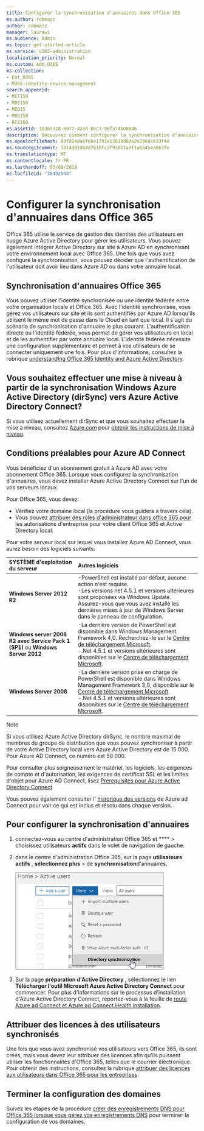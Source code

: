 ```yaml
---
title: Configurer la synchronisation d'annuaires dans Office 365
ms.author: robmazz
author: robmazz
manager: laurawi
ms.audience: Admin
ms.topic: get-started-article
ms.service: o365-administration
localization_priority: Normal
ms.custom: Adm_O365
ms.collection:
- Ent_O365
- M365-identity-device-management
search.appverid:
- MET150
- MOE150
- MED15
- MBS150
- BCS160
ms.assetid: 1b3b5318-6977-42ed-b5c7-96fa74b08846
description: Découvrez comment configurer la synchronisation d'annuaires entre Office 365 et votre annuaire Active Directory local.
ms.openlocfilehash: 03f824da6feb41791e12818d8da2e298dc633f4e
ms.sourcegitcommit: 7814d01db4d7618fc2f9381faef1a6a45ea063fe
ms.translationtype: MT
ms.contentlocale: fr-FR
ms.lasthandoff: 03/08/2019
ms.locfileid: "30492944"
---
```

# <a name="set-up-directory-synchronization-for-office-365"></a>Configurer la synchronisation d'annuaires dans Office 365

Office 365 utilise le service de gestion des identités des utilisateurs en nuage Azure Active Directory pour gérer les utilisateurs. Vous pouvez également intégrer Active Directory sur site à Azure AD en synchronisant votre environnement local avec Office 365. Une fois que vous avez configuré la synchronisation, vous pouvez décider que l'authentification de l'utilisateur doit avoir lieu dans Azure AD ou dans votre annuaire local.
  
## <a name="office-365-directory-synchronization"></a>Synchronisation d'annuaires Office 365

Vous pouvez utiliser l'identité synchronisée ou une identité fédérée entre votre organisation locale et Office 365. Avec l'identité synchronisée, vous gérez vos utilisateurs sur site et ils sont authentifiés par Azure AD lorsqu'ils utilisent le même mot de passe dans le Cloud en tant que local. Il s'agit du scénario de synchronisation d'annuaire le plus courant. L'authentification directe ou l'identité fédérée, vous permet de gérer vos utilisateurs en local et de les authentifier par votre annuaire local. L'identité fédérée nécessite une configuration supplémentaire et permet à vos utilisateurs de se connecter uniquement une fois. Pour plus d'informations, consultez la rubrique [understandIng Office 365 Identity and Azure Active Directory](about-office-365-identity.md).
  
## <a name="want-to-upgrade-from-windows-azure-active-directory-sync-dirsync-to-azure-active-directory-connect"></a>Vous souhaitez effectuer une mise à niveau à partir de la synchronisation Windows Azure Active Directory (dirSync) vers Azure Active Directory Connect?

Si vous utilisez actuellement dirSync et que vous souhaitez effectuer la mise à niveau, consultez [Azure.com](https://azure.com) pour [obtenir les instructions de mise à niveau](https://go.microsoft.com/fwlink/p/?LinkId=733240).
  
## <a name="prerequisites-for-azure-ad-connect"></a>Conditions préalables pour Azure AD Connect

Vous bénéficiez d'un abonnement gratuit à Azure AD avec votre abonnement Office 365. Lorsque vous configurez la synchronisation d'annuaires, vous devez installer Azure Active Directory Connect sur l'un de vos serveurs locaux.
  
Pour Office 365, vous devez:
  
- Vérifiez votre domaine local (la procédure vous guidera à travers cela).
- Vous pouvez [attribuer des rôles d'administrateur dans office 365 pour](https://support.office.com/article/EAC4D046-1AFD-4F1A-85FC-8219C79E1504) les autorisations d'entreprise pour votre client Office 365 et Active Directory local.

Pour votre serveur local sur lequel vous installez Azure AD Connect, vous aurez besoin des logiciels suivants:
  
|**SYSTÈME d'exploitation du serveur**|**Autres logiciels**|
|:-----|:-----|
|**Windows Server 2012 R2** | -PowerShell est installé par défaut, aucune action n'est requise.  <br> -Les versions net 4.5.1 et versions ultérieures sont proposées via Windows Update. Assurez-vous que vous avez installé les dernières mises à jour de Windows Server dans le panneau de configuration. |
|**Windows server 2008 R2 avec Service Pack 1 (SP1)** ou **Windows Server 2012** | -La dernière version de PowerShell est disponible dans Windows Management Framework 4,0. Recherchez-le sur le [Centre de téléchargement Microsoft](https://go.microsoft.com/fwlink/p/?LinkId=717996).  <br> -.Net 4.5.1 et versions ultérieures sont disponibles sur le [Centre de téléchargement Microsoft](https://go.microsoft.com/fwlink/p/?LinkId=717996). |
|**Windows Server 2008** | -La dernière version prise en charge de PowerShell est disponible dans Windows Management Framework 3,0, disponible sur le [Centre de téléchargement Microsoft](https://go.microsoft.com/fwlink/p/?LinkId=717996).  <br> -.Net 4.5.1 et versions ultérieures sont disponibles sur le [Centre de téléchargement Microsoft](https://go.microsoft.com/fwlink/p/?LinkId=717996). |

> [!NOTE]
> Si vous utilisez Azure Active Directory dirSync, le nombre maximal de membres du groupe de distribution que vous pouvez synchroniser à partir de votre Active Directory local vers Azure Active Directory est de 15 000. Pour Azure AD Connect, ce numéro est 50 000. 
  
Pour consulter plus soigneusement le matériel, les logiciels, les exigences de compte et d'autorisation, les exigences de certificat SSL et les limites d'objet pour Azure AD Connect, lisez [Prerequisites pour Azure Active Directory Connect](https://docs.microsoft.com/azure/active-directory/hybrid/how-to-connect-install-prerequisites).
  
Vous pouvez également consulter l' [historique des versions](https://docs.microsoft.com/azure/active-directory/hybrid/reference-connect-version-history) de Azure ad Connect pour voir ce qui est inclus et résolu dans chaque version.

## <a name="to-set-up-directory-synchronization"></a>Pour configurer la synchronisation d'annuaires

1. connectez-vous au centre d'administration Office 365 et **** \> choisissez utilisateurs **actifs** dans le volet de navigation de gauche.
2. dans le centre d'administration Office 365, sur la page **utilisateurs actifs** , **sélectionnez plus** \> de **synchronisation**d'annuaires.

    ![Dans le menu autres, sélectionnez synchronisation d'annuaires.](media/dc6669e5-c01b-471e-9cdf-04f5d44e1c4b.png)
  
3. Sur la page **préparation d'Active Directory** , sélectionnez le lien **Télécharger l'outil Microsoft Azure Active Directory Connect** pour commencer. Pour plus d'informations sur le processus d'installation d'Azure Active Directory Connect, reportez-vous à la feuille de [route Azure ad Connect et Azure ad Connect Health installation](https://docs.microsoft.com/azure/active-directory/hybrid/how-to-connect-install-roadmap).

## <a name="assign-licenses-to-synchronized-users"></a>Attribuer des licences à des utilisateurs synchronisés

Une fois que vous avez synchronisé vos utilisateurs vers Office 365, ils sont créés, mais vous devez leur attribuer des licences afin qu'ils puissent utiliser les fonctionnalités d'Office 365, telles que le courrier électronique. Pour obtenir des instructions, consultez la rubrique [attribuer des licences aux utilisateurs dans Office 365 pour les entreprises](https://support.office.com/article/997596b5-4173-4627-b915-36abac6786dc).

## <a name="finish-setting-up-domains"></a>Terminer la configuration des domaines

Suivez les étapes de la procédure [créer des enregistrements DNS pour Office 365 lorsque vous gérez vos enregistrements DNS](https://support.office.com/article/b0f3fdca-8a80-4e8e-9ef3-61e8a2a9ab23) pour terminer la configuration de vos domaines.